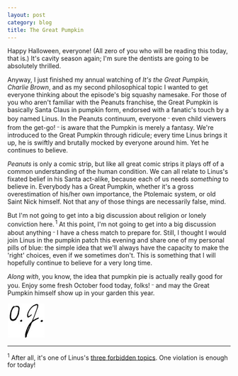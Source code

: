 ```yaml
---
layout: post
category: blog
title: The Great Pumpkin
---
```


Happy Halloween, everyone! (All zero of you who will be reading this today, that is.) It's cavity season again; I'm sure the dentists are going to be absolutely thrilled.

Anyway, I just finished my annual watching of _It's the Great Pumpkin, Charlie Brown_, and as my second philosophical topic I wanted to get everyone thinking about the episode's big squashy namesake. For those of you who aren't familiar with the Peanuts franchise, the Great Pumpkin is basically Santa Claus in pumpkin form, endorsed with a fanatic's touch by a boy named Linus. In the Peanuts continuum, everyone <sup><sub>&ndash;</sub></sup> even child viewers from the get-go! <sup><sub>&ndash;</sub></sup> is aware that the Pumpkin is merely a fantasy. We're introduced to the Great Pumpkin through ridicule; every time Linus brings it up, he is swiftly and brutally mocked by everyone around him. Yet he continues to believe.

_Peanuts_ is only a comic strip, but like all great comic strips it plays off of a common understanding of the human condition. We can all relate to Linus's fixated belief in his Santa act-alike, because each of us needs _something_ to believe in. Everybody has a Great Pumpkin, whether it's a gross overestimation of his/her own importance, the Ptolemaic system, or old Saint Nick himself. Not that any of those things are necessarily false, mind.

But I'm not going to get into a big discussion about religion or lonely conviction here.<sup><sub><sup><sub> </sub></sup></sub>1</sup> At this point, I'm not going to get into a big discussion about anything <sup><sub>&ndash;</sub></sup> I have a chess match to prepare for. Still, I thought I would join Linus in the pumpkin patch this evening and share one of my personal pills of blue: the simple idea that we'll always have the capacity to make the 'right' choices, even if we sometimes don't. This is something that I will hopefully continue to believe for a very long time.

_Along with_, you know, the idea that pumpkin pie is actually really good for you. Enjoy some fresh October food today, folks! <sup><sub>&ndash;</sub></sup> and may the Great Pumpkin himself show up in your garden this year.

![&nbsp;* this should be a signature *&nbsp;](/images/signature-small.jpg "Not my legal signature")

___
<sup>1</sup> After all, it's one of Linus's [three forbidden topics](https://www.youtube.com/watch?v=PePbzfXtnww). One violation is enough for today!

